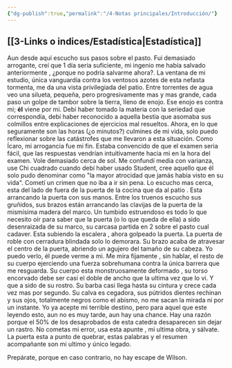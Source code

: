 ```yaml
---
{"dg-publish":true,"permalink":"/4-Notas principales/Introducción/"}
---
```



[[3-Links o indices/Estadística\|Estadística]]
-
Aun desde aquí escucho sus pasos sobre el pasto. 
Fui demasiado arrogante, creí que 1 día seria suficiente, mi ingenio me había salvado anteriormente , ¿porque no podría salvarme ahora?. La ventana de mi estudio, única vanguardia contra los ventosos azotes de esta nefasta tormenta, me da una vista privilegiada del patio. Entre   torrentes de agua veo una silueta, pequeña, pero progresivamente mas y mas grande, cada paso un golpe de tambor sobre la tierra, lleno de enojo.  Ese enojo es contra mi; **él**  viene por mi.
Debí haber tomado la materia con la seriedad que correspondía, debí haber reconocido a aquella bestia que asomaba sus colmillos  entre explicaciones de ejercicios mal resueltos. Ahora, en lo que seguramente son las horas (¿o minutos?) culmines de mi vida, solo puedo reflexionar sobre las catástrofes que me llevaron a esta situación. 
Como Ícaro, mi arrogancia fue mi fin. Estaba convencido de que el examen seria fácil, que las respuestas vendrían intuitivamente hacia mi en la hora del examen. Vole demasiado cerca de sol. 
Me confundí media con varianza, use Chi cuadrado cuando debí haber usado Student, cree aquello que él solo pudo denominar como "la mayor atrocidad que jamás había visto en su vida". Cometí un crimen que no iba a ir sin pena. 
Lo escucho mas cerca, esta del lado de  fuera de la puerta de la cocina que da al patio . Esta arrancando la puerta con sus manos. Entre los truenos  escucho sus gruñidos, sus brazos están arrancando las clavijas de la puerta de la mismísima madera del marco. Un tumbido estruendoso es todo lo que necesito oír para saber que la puerta (o lo que queda de ella) a sido desenraizada de su marco, su  carcasa partida en 2 sobre el pasto cual cadaver.
Esta subiendo la escalera , ahora golpeado la puerta. La puerta de roble con cerradura blindada solo lo demorara. Su brazo acaba de atravesar el centro de la puerta, abriendo un agujero del tamaño de su cabeza. Yo puedo verlo, él puede verme a mi. Me mira fijamente , sin hablar, el resto de su cuerpo  ejerciendo una fuerza sobrehumana contra la única barrera que me resguarda. Su cuerpo esta monstruosamente deformado , su torso encorvado debe ser casi el doble de ancho que la ultima vez que lo vi. Y que a sido de su rostro. Su barba casi llega hasta su cintura y crece cada vez mas por segundo. Su calva es cegadora, sus pútridos dientes rechinan y  sus ojos, totalmente negros como el abismo, no me sacan la mirada ni por un instante.
Yo ya acepte mi terrible destino, pero para aquel que este leyendo esto, aun no es muy tarde, aun hay una chance. Hay una razón porque el 50% de los desaprobados de esta catedra desaparecen sin dejar un rastro. No cometas mi error, usa esta apunte , mi ultima obra, y sálvate. La puerta esta a punto de quebrar, estas palabras y el resumen acompañante son mi ultimo y único legado.

Prepárate, porque en caso contrario, no hay escape de Wilson.